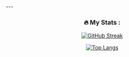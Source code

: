 </div>
  ---
  <div id="stats" align="center">
    
  ### :fire: My Stats :
  
  [![GitHub Streak](http://github-readme-streak-stats.herokuapp.com?user=Irune020&theme=dark&background=000000)](https://git.io/streak-stats)
  
   [![Top Langs](https://github-readme-stats.vercel.app/api/top-langs/?username=Irune020&layout=compact&theme=vision-friendly-dark)](https://github.com/anuraghazra/github-readme-stats)
  </div>
<!--
**Irune020/Irune020** is a ✨ _special_ ✨ repository because its `README.md` (this file) appears on your GitHub profile.

Here are some ideas to get you started:

- 🔭 I’m currently working on ...
- 🌱 I’m currently learning ...
- 👯 I’m looking to collaborate on ...
- 🤔 I’m looking for help with ...
- 💬 Ask me about ...
- 📫 How to reach me: ...
- 😄 Pronouns: ...
- ⚡ Fun fact: ...
-->
